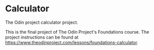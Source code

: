 # Calculator
The Odin project calculator project.

This is the final project of The Odin Project's Foundations course. The project instructions can be found at https://www.theodinproject.com/lessons/foundations-calculator.

